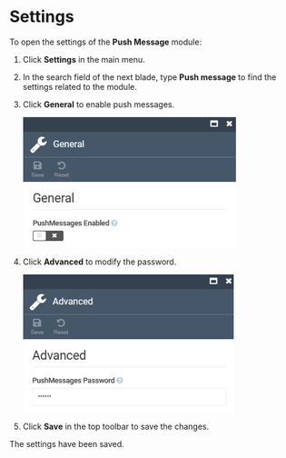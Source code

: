 # Settings

To open the settings of the **Push Message** module:

1. Click **Settings** in the main menu.
1. In the search field of the next blade, type **Push message** to find the settings related to the module.
1. Click **General** to enable push messages.

    ![General settings](media/general-settings.png)

1. Click **Advanced** to modify the password.

    ![Advanced settings](media/advanced-settings.png)

1. Click **Save** in the top toolbar to save the changes.

The settings have been saved.

